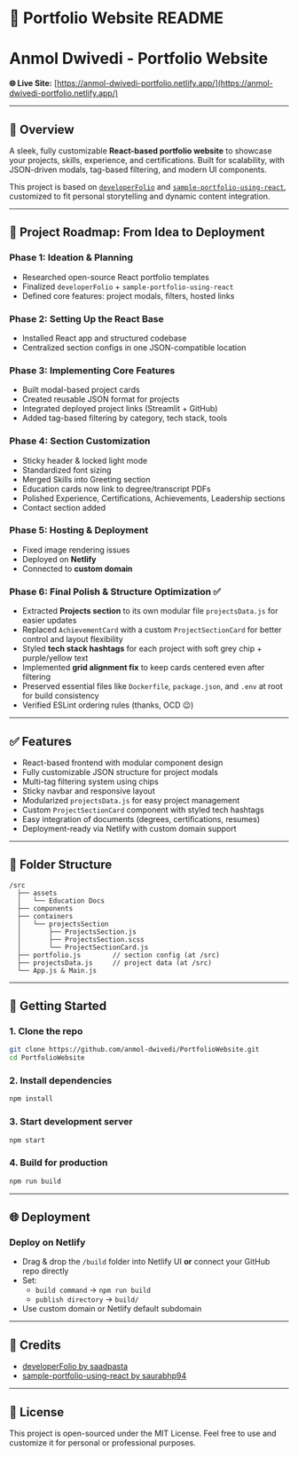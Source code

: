 # 🚀 Portfolio Website README

# Anmol Dwivedi - Portfolio Website

**🌐 Live Site:** [https://anmol-dwivedi-portfolio.netlify.app/](https://anmol-dwivedi-portfolio.netlify.app/)

---

## 📘 Overview  
A sleek, fully customizable **React-based portfolio website** to showcase your projects, skills, experience, and certifications. Built for scalability, with JSON-driven modals, tag-based filtering, and modern UI components.

This project is based on [`developerFolio`](https://github.com/saadpasta/developerFolio) and [`sample-portfolio-using-react`](https://github.com/saurabhp94/sample-portfolio-using-react), customized to fit personal storytelling and dynamic content integration.

---

## 📍 Project Roadmap: From Idea to Deployment

### Phase 1: Ideation & Planning
- Researched open-source React portfolio templates
- Finalized `developerFolio` + `sample-portfolio-using-react`
- Defined core features: project modals, filters, hosted links

### Phase 2: Setting Up the React Base
- Installed React app and structured codebase
- Centralized section configs in one JSON-compatible location

### Phase 3: Implementing Core Features
- Built modal-based project cards
- Created reusable JSON format for projects
- Integrated deployed project links (Streamlit + GitHub)
- Added tag-based filtering by category, tech stack, tools

### Phase 4: Section Customization
- Sticky header & locked light mode
- Standardized font sizing
- Merged Skills into Greeting section
- Education cards now link to degree/transcript PDFs
- Polished Experience, Certifications, Achievements, Leadership sections
- Contact section added

### Phase 5: Hosting & Deployment
- Fixed image rendering issues
- Deployed on **Netlify**
- Connected to **custom domain**

### Phase 6: Final Polish & Structure Optimization ✅
- Extracted **Projects section** to its own modular file `projectsData.js` for easier updates
- Replaced `AchievementCard` with a custom `ProjectSectionCard` for better control and layout flexibility
- Styled **tech stack hashtags** for each project with soft grey chip + purple/yellow text
- Implemented **grid alignment fix** to keep cards centered even after filtering
- Preserved essential files like `Dockerfile`, `package.json`, and `.env` at root for build consistency
- Verified ESLint ordering rules (thanks, OCD 😉)

---

## ✅ Features
- React-based frontend with modular component design
- Fully customizable JSON structure for project modals
- Multi-tag filtering system using chips
- Sticky navbar and responsive layout
- Modularized `projectsData.js` for easy project management
- Custom `ProjectSectionCard` component with styled tech hashtags
- Easy integration of documents (degrees, certifications, resumes)
- Deployment-ready via Netlify with custom domain support

---

## 🧩 Folder Structure
```
/src
  ├── assets
  │   └── Education Docs
  ├── components
  ├── containers
  │   └── projectsSection
  │       ├── ProjectsSection.js
  │       ├── ProjectsSection.scss
  │       └── ProjectSectionCard.js
  ├── portfolio.js        // section config (at /src)
  ├── projectsData.js     // project data (at /src)
  └── App.js & Main.js
```

---

## 🚀 Getting Started

### 1. Clone the repo
```bash
git clone https://github.com/anmol-dwivedi/PortfolioWebsite.git
cd PortfolioWebsite
```

### 2. Install dependencies
```bash
npm install
```

### 3. Start development server
```bash
npm start
```

### 4. Build for production
```bash
npm run build
```

---

## 🌐 Deployment

### Deploy on Netlify
- Drag & drop the `/build` folder into Netlify UI **or** connect your GitHub repo directly
- Set:
  - `build command` → `npm run build`
  - `publish directory` → `build/`
- Use custom domain or Netlify default subdomain

---

## 🧠 Credits
- [developerFolio by saadpasta](https://github.com/saadpasta/developerFolio)
- [sample-portfolio-using-react by saurabhp94](https://github.com/saurabhp94/sample-portfolio-using-react)

---

## 📄 License
This project is open-sourced under the MIT License. Feel free to use and customize it for personal or professional purposes.